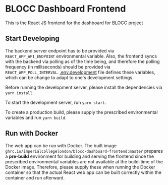 # BLOCC Dashboard Frontend

This is the React JS frontend for the dashboard for BLOCC project

## Start Developing

The backend server endpoint has to be provided via `REACT_APP_API_ENDPOINT` environmental variable. Also, the frontend syncs with the backend via polling as of the time being, and therefore the polling frequency (in milliseconds) should be provided via `REACT_APP_POLL_INTERVAL`. [.env.development](./.env.development) file defines these variables, which can be change to adapt to one's development settings.

Before running the development server, please install the dependencies via `yarn install`.

To start the development server, run `yarn start`.

To create a production build, please supply the prescribed environmental variables and run `yarn build`.

## Run with Docker

The web app can be run with Docker. The built image `ghrc.io/imperialcollegelondon/blocc-dashboard-frontend:master` prepares a **pre-build** environment for building and serving the frontend since the prescribed environmental variables are not available at the build-time of the Docker image. Therefore, please supply these when running the Docker container so that the actual React web app can be built correctly within the container and run afterward.
